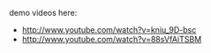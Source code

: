 demo videos here: 

* http://www.youtube.com/watch?v=kniu_9D-bsc
* http://www.youtube.com/watch?v=88sVfAiTSBM

